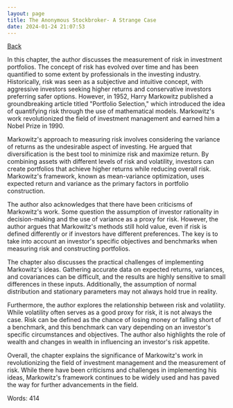 ```yaml
---
layout: page
title: The Anonymous Stockbroker- A Strange Case
date: 2024-01-24 21:07:53
---
```


[Back](./)


In this chapter, the author discusses the measurement of risk in investment portfolios. The concept of risk has evolved over time and has been quantified to some extent by professionals in the investing industry. Historically, risk was seen as a subjective and intuitive concept, with aggressive investors seeking higher returns and conservative investors preferring safer options. However, in 1952, Harry Markowitz published a groundbreaking article titled "Portfolio Selection," which introduced the idea of quantifying risk through the use of mathematical models. Markowitz's work revolutionized the field of investment management and earned him a Nobel Prize in 1990.

Markowitz's approach to measuring risk involves considering the variance of returns as the undesirable aspect of investing. He argued that diversification is the best tool to minimize risk and maximize return. By combining assets with different levels of risk and volatility, investors can create portfolios that achieve higher returns while reducing overall risk. Markowitz's framework, known as mean-variance optimization, uses expected return and variance as the primary factors in portfolio construction.

The author also acknowledges that there have been criticisms of Markowitz's work. Some question the assumption of investor rationality in decision-making and the use of variance as a proxy for risk. However, the author argues that Markowitz's methods still hold value, even if risk is defined differently or if investors have different preferences. The key is to take into account an investor's specific objectives and benchmarks when measuring risk and constructing portfolios.

The chapter also discusses the practical challenges of implementing Markowitz's ideas. Gathering accurate data on expected returns, variances, and covariances can be difficult, and the results are highly sensitive to small differences in these inputs. Additionally, the assumption of normal distribution and stationary parameters may not always hold true in reality.

Furthermore, the author explores the relationship between risk and volatility. While volatility often serves as a good proxy for risk, it is not always the case. Risk can be defined as the chance of losing money or falling short of a benchmark, and this benchmark can vary depending on an investor's specific circumstances and objectives. The author also highlights the role of wealth and changes in wealth in influencing an investor's risk appetite.

Overall, the chapter explains the significance of Markowitz's work in revolutionizing the field of investment management and the measurement of risk. While there have been criticisms and challenges in implementing his ideas, Markowitz's framework continues to be widely used and has paved the way for further advancements in the field.

Words: 414